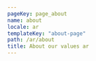 ```yaml
---
pageKey: page_about
name: about
locale: ar
templateKey: "about-page"
path: /ar/about
title: About our values ar
---
```

